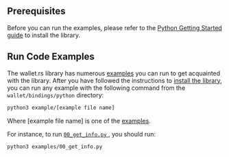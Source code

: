 ## Prerequisites

Before you can run the examples, please refer to the [Python Getting Started guide](./../../../getting_started/python.mdx) to install
the library.

## Run Code Examples

The wallet.rs library has numerous [examples](https://github.com/iotaledger/wallet.rs/tree/develop/wallet/bindings/python/examples)
you can run to get acquainted with the library. After you have followed the instructions to
[install the library](./../../../getting_started/python.mdx#install-the-library), you can run any example with the following
command from the `wallet/bindings/python` directory:

```bash
python3 example/[example file name]
```

Where [example file name] is one of the
[examples](https://github.com/iotaledger/wallet.rs/tree/develop/wallet/bindings/python/examples).

For instance, to run
[`00_get_info.py` ](https://github.com/iotaledger/wallet.rs/blob/develop/bindings/python/examples/00_get_info.py),
you should run:


```bash
python3 examples/00_get_info.py
```